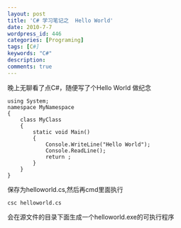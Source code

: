 ```yaml
---
layout: post
title: 'C# 学习笔记之  Hello World'
date: 2010-7-7
wordpress_id: 446
categories: [Programing]
tags: [C#]
keywords: "C#"
description: 
comments: true
---
```


晚上无聊看了点C#，随便写了个Hello World 做纪念

``` 
using System;
namespace MyNamespace
{
	class MyClass
	{
		static void Main()
		{
			Console.WriteLine("Hello World");
			Console.ReadLine();
			return ;
		}
	}
} 
```

保存为helloworld.cs,然后再cmd里面执行

```
csc helloworld.cs 
```

会在源文件的目录下面生成一个helloworld.exe的可执行程序
